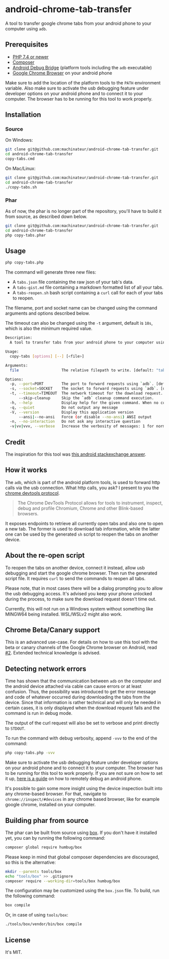# android-chrome-tab-transfer

A tool to transfer google chrome tabs from your android phone to your computer using `adb`.

## Prerequisites

* [PHP 7.4 or newer](https://www.php.net/downloads.php)
* [Composer](https://getcomposer.org/download/)
* [Android Debug Bridge](https://developer.android.com/studio/command-line/adb)
  (platform tools including the `adb` executable)
* [Google Chrome Browser](https://play.google.com/store/apps/details?id=com.android.chrome) on your android phone

Make sure to add the location of the platform tools to the `PATH` environment variable. Also make sure to activate the
usb debugging feature under developer options on your android phone and to connect it to your computer. The browser has
to be running for this tool to work properly.

## Installation

### Source

On Windows:

```bash
git clone git@github.com:machinateur/android-chrome-tab-transfer.git
cd android-chrome-tab-transfer
copy-tabs.cmd
```

On Mac/Linux:

```bash
git clone git@github.com:machinateur/android-chrome-tab-transfer.git
cd android-chrome-tab-transfer
./copy-tabs.sh
```

### Phar

As of now, the phar is no longer part of the repository, you'll have to build it from source, as described down below. 

```bash
git clone git@github.com:machinateur/android-chrome-tab-transfer.git
cd android-chrome-tab-transfer
php copy-tabs.phar
```

## Usage

```bash
php copy-tabs.php
```

The command will generate three new files:

* A `tabs.json` file containing the raw json of your tab's data.
* A `tabs-gist.md` file containing a markdown formatted list of all your tabs.
* A `tabs-reopen.sh` bash script containing a `curl` call for each of your tabs to reopen.

The filename, port and socket name can be changed using the command arguments and options described below.

The timeout can also be changed using the `-t` argument, default is `10s`, which is also the minimum required value.

```bash
Description:
  A tool to transfer tabs from your android phone to your computer using `adb`.

Usage:
  copy-tabs [options] [--] [<file>]

Arguments:
  file                   The relative filepath to write. [default: "tabs.json"]

Options:
  -p, --port=PORT        The port to forward requests using `adb`. [default: 9222]
  -s, --socket=SOCKET    The socket to forward requests using `adb`. [default: "chrome_devtools_remote"]
  -t, --timeout=TIMEOUT  The network timeout for the download request. [default: 10]
      --skip-cleanup     Skip the `adb` cleanup command execution.
  -h, --help             Display help for the given command. When no command is given display help for the copy-tabs command
  -q, --quiet            Do not output any message
  -V, --version          Display this application version
      --ansi|--no-ansi   Force (or disable --no-ansi) ANSI output
  -n, --no-interaction   Do not ask any interactive question
  -v|vv|vvv, --verbose   Increase the verbosity of messages: 1 for normal output, 2 for more verbose output and 3 for debug

```

## Credit

The inspiration for this tool was [this android stackexchange answer](https://android.stackexchange.com/a/199496/363078).

## How it works

The `adb`, which is part of the android platform tools, is used to forward http calls via the usb connection. What http
calls, you ask? I present to you the [chrome devtools protocol](https://chromedevtools.github.io/devtools-protocol/).

> The Chrome DevTools Protocol allows for tools to instrument, inspect, debug and profile Chromium, Chrome and other
> Blink-based browsers.

It exposes endpoints to retrieve all currently open tabs and also one to open a new tab. The former is used to download
tab information, while the latter one can be used by the generated `sh` script to reopen the tabs on another device.

## About the re-open script

To reopen the tabs on another device, connect it instead, allow usb debugging and start the google chrome browser. Then
run the generated script file. It requires `curl` to send the commands to reopen all tabs.

Please note, that in most cases there will be a dialog prompting you to allow the usb debugging access. It's advised you
keep your phone unlocked during the process, to make sure the download request doesn't time out.

Currently, this will not run on a Windows system without something like MINGW64 being installed. WSL/WSLv2 might also
work.

## Chrome Beta/Canary support

This is an advanced use-case. For details on how to use this tool with the beta or canary channels of the Google Chrome
browser on Android, read [#2](https://github.com/machinateur/android-chrome-tab-transfer/issues/2). Extended technical
knowledge is advised.

## Detecting network errors

Time has shown that the communication between `adb` on the computer and the android device attached via cable can cause
errors or at least confusion. Thus, the possibility was introduced to get the error message and code of whatever
occurred during downloading the tabs from the device. Since that information is rather technical and will only be needed
in certain cases, it is only displayed when the download request fails and the command is run in debug mode.

The output of the curl request will also be set to verbose and print directly to `STDOUT`.

To run the command with debug verbosity, append `-vvv` to the end of the command:

```bash
php copy-tabs.php -vvv
```

Make sure to activate the usb debugging feature under developer options on your android phone and to connect it to your
computer. The browser has to be running for this tool to work properly. If you are not sure on how to set it
up, [here is a guide](https://developer.chrome.com/docs/devtools/remote-debugging/) on how to remotely debug an android
phone.

It's possible to gain some more insight using the device inspection built into any chrome-based browser. For that,
navigate to `chrome://inspect/#devices` in any chrome based browser, like for example google chrome, installed on your
computer.

## Building phar from source

The phar can be built from source using [box](https://github.com/box-project/box). If you don't have it installed yet,
you can by running the following command:

```bash
composer global require humbug/box
```

Please keep in mind that global composer dependencies are discouraged, so this is the alternative:

```bash
mkdir --parents tools/box
echo "tools/box" >> .gitignore
composer require --working-dir=tools/box humbug/box
```

The configuration may be customized using the `box.json` file. To build, run the following command:

```bash
box compile
```

Or, in case of using `tools/box`:

```bash
./tools/box/vendor/bin/box compile
```

## License

It's MIT.
